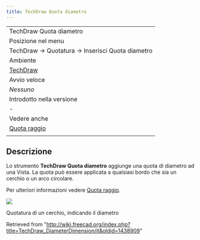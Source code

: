 ```yaml
---
title: TechDraw Quota diametro
---
```

|  |
| --- |
| TechDraw Quota diametro |
| Posizione nel menu |
| TechDraw → Quotatura → Inserisci Quota diametro |
| Ambiente |
| [TechDraw](/TechDraw_Workbench/it "TechDraw Workbench/it") |
| Avvio veloce |
| *Nessuno* |
| Introdotto nella versione |
| - |
| Vedere anche |
| [Quota raggio](/TechDraw_RadiusDimension/it "TechDraw RadiusDimension/it") |
|  |

## Descrizione

Lo strumento **TechDraw Quota diametro** aggiunge una quota di diametro ad una Vista. La quota può essere applicata a qualsiasi bordo che sia un cerchio o un arco circolare.

Per ulteriori informazioni vedere [Quota raggio](/TechDraw_RadiusDimension/it "TechDraw RadiusDimension/it").

![](/images/TechDraw_Dimension_Diameter_example.png)

Quotatura di un cerchio, indicando il diametro

Retrieved from "<http://wiki.freecad.org/index.php?title=TechDraw_DiameterDimension/it&oldid=1438909>"